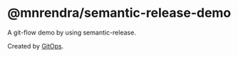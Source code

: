 # @mnrendra/semantic-release-demo
A git-flow demo by using semantic-release.

Created by [GitOps](https://gitops.sh).
